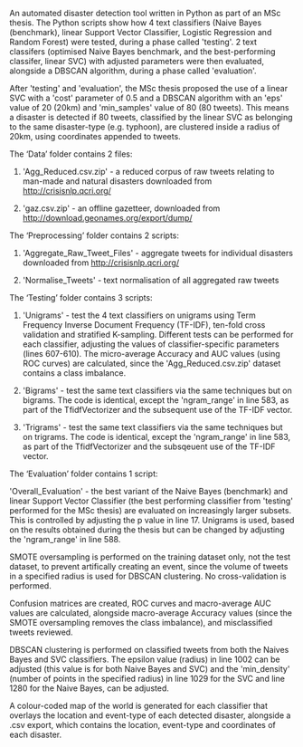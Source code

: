 An automated disaster detection tool written in Python as part of an MSc thesis. The Python scripts show how 4 text classifiers (Naive Bayes (benchmark), linear Support Vector Classifier, Logistic Regression and Random Forest) were tested, during a phase called 'testing'. 2 text classifers (optimised Naive Bayes benchmark, and the best-performing classifer, linear SVC) with adjusted parameters were then evaluated, alongside a DBSCAN algorithm, during a phase called 'evaluation'. 

After 'testing' and 'evaluation', the MSc thesis proposed the use of a linear SVC with a 'cost' parameter of 0.5 and a DBSCAN algorithm with an 'eps' value of 20 (20km) and 'min_samples' value of 80 (80 tweets). This means a disaster is detected if 80 tweets, classified by the linear SVC as belonging to the same disaster-type (e.g. typhoon), are clustered inside a radius of 20km, using coordinates appended to tweets.



The ‘Data’ folder contains 2 files:

1) 'Agg_Reduced.csv.zip' - a reduced corpus of raw tweets relating to man-made and natural disasters downloaded from http://crisisnlp.qcri.org/

2) 'gaz.csv.zip' - an offline gazetteer, downloaded from http://download.geonames.org/export/dump/



The ‘Preprocessing’ folder contains 2 scripts:

1) 'Aggregate_Raw_Tweet_Files' - aggregate tweets for individual disasters downloaded from http://crisisnlp.qcri.org/

2) 'Normalise_Tweets' - text normalisation of all aggregated raw tweets



The ‘Testing’ folder contains 3 scripts:

1) 'Unigrams' - test the 4 text classifiers on unigrams using Term Frequency Inverse Document Frequency (TF-IDF), ten-fold cross validation and stratified K-sampling. Different tests can be performed for each classifier, adjusting the values of classifier-specific parameters (lines 607-610). The micro-average Accuracy and AUC values (using ROC curves) are calculated, since the 'Agg_Reduced.csv.zip' dataset contains a class imbalance.

2) 'Bigrams' - test the same text classifiers via the same techniques but on bigrams. The code is identical, except the 'ngram_range' in line 583, as part of the TfidfVectorizer and the subsequent use of the TF-IDF vector.

3) 'Trigrams' - test the same text classifiers via the same techniques but on trigrams. The code is identical, except the 'ngram_range' in line 583, as part of the TfidfVectorizer and the subsqeuent use of the TF-IDF vector.


The ‘Evaluation’ folder contains 1 script:

'Overall_Evaluation' - the best variant of the Naive Bayes (benchmark) and linear Support Vector Classifier (the best performing classifier from 'testing' performed for the MSc thesis) are evaluated on increasingly larger subsets. This is controlled by adjusting the p value in line 17. Unigrams is used, based on the results obtained during the thesis but can be changed by adjusting the 'ngram_range' in line 588. 

SMOTE oversampling is performed on the training dataset only, not the test dataset, to prevent artifically creating an event, since the volume of tweets in a specified radius is used for DBSCAN clustering. No cross-validation is performed. 

Confusion matrices are created, ROC curves and macro-average AUC values are calculated, alongside macro-average Accuracy values (since the SMOTE oversampling removes the class imbalance), and misclassified tweets reviewed. 

DBSCAN clustering is performed on classified tweets from both the Naives Bayes and SVC classifiers. The epsilon value (radius) in line 1002 can be adjusted (this value is for both Naive Bayes and SVC) and the 'min_density' (number of points in the specified radius) in line 1029 for the SVC and line 1280 for the Naive Bayes, can be adjusted. 

A colour-coded map of the world is generated for each classifier that overlays the location and event-type of each detected disaster, alongside a .csv export, which contains the location, event-type and coordinates of each disaster.

